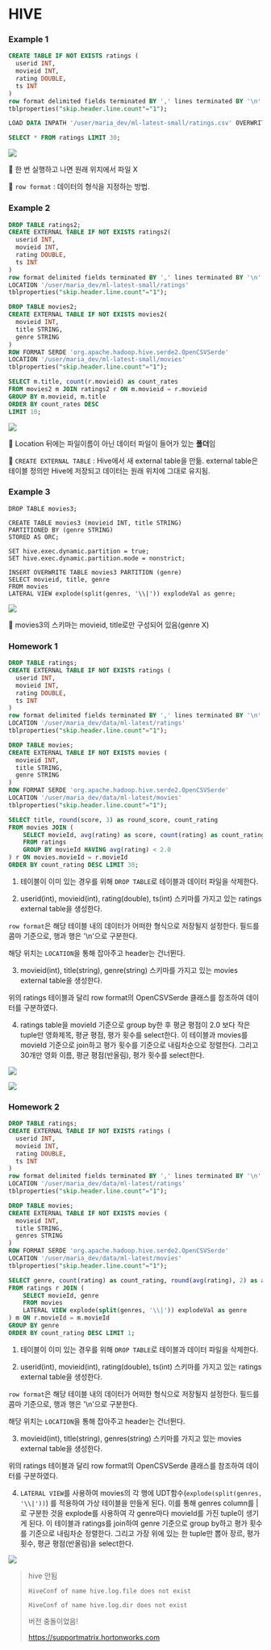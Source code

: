 # HIVE

### Example 1

```sql
CREATE TABLE IF NOT EXISTS ratings (
  userid INT,
  movieid INT,
  rating DOUBLE,
  ts INT
)
row format delimited fields terminated BY ',' lines terminated BY '\n'
tblproperties("skip.header.line.count"="1");

LOAD DATA INPATH '/user/maria_dev/ml-latest-small/ratings.csv' OVERWRITE INTO TABLE ratings;

SELECT * FROM ratings LIMIT 30;
```

![](./screenshot/hive_example1.png)

:memo: 한 번 실행하고 나면 원래 위치에서 파일 X

:memo: `row format` : 데이터의 형식을 지정하는 방법.



### Example 2

```sql
DROP TABLE ratings2;
CREATE EXTERNAL TABLE IF NOT EXISTS ratings2(
  userid INT,
  movieid INT,
  rating DOUBLE,
  ts INT
)
row format delimited fields terminated BY ',' lines terminated BY '\n'
LOCATION '/user/maria_dev/ml-latest-small/ratings'
tblproperties("skip.header.line.count"="1");

DROP TABLE movies2;
CREATE EXTERNAL TABLE IF NOT EXISTS movies2(
  movieid INT,
  title STRING,
  genre STRING
)
ROW FORMAT SERDE 'org.apache.hadoop.hive.serde2.OpenCSVSerde'
LOCATION '/user/maria_dev/ml-latest-small/movies'
tblproperties("skip.header.line.count"="1");

SELECT m.title, count(r.movieid) as count_rates
FROM movies2 m JOIN ratings2 r ON m.movieid = r.movieid
GROUP BY m.movieid, m.title
ORDER BY count_rates DESC
LIMIT 10;
```

![](./screenshot/hive_example2.png)

:bug: Location 뒤에는 파일이름이 아닌 데이터 파일이 들어가 있는 **폴더**임

:memo: `CREATE EXTERNAL TABLE` : Hive에서 새 external table을 만듦. external table은 테이블 정의만 Hive에 저장되고 데이터는 원래 위치에 그대로 유지됨.

### Example 3

```hive
DROP TABLE movies3;

CREATE TABLE movies3 (movieid INT, title STRING)
PARTITIONED BY (genre STRING)
STORED AS ORC;

SET hive.exec.dynamic.partition = true;
SET hive.exec.dynamic.partition.mode = nonstrict;

INSERT OVERWRITE TABLE movies3 PARTITION (genre)
SELECT movieid, title, genre
FROM movies
LATERAL VIEW explode(split(genres, '\\|')) explodeVal as genre;
```

![](./screenshot/hive_example3.png)

:memo: movies3의 스키마는 movieid, title로만 구성되어 있음(genre X)	



### Homework 1

```sql
DROP TABLE ratings;
CREATE EXTERNAL TABLE IF NOT EXISTS ratings (
  userid INT,
  movieid INT,
  rating DOUBLE,
  ts INT
)
row format delimited fields terminated BY ',' lines terminated BY '\n'
LOCATION '/user/maria_dev/data/ml-latest/ratings'
tblproperties("skip.header.line.count"="1");

DROP TABLE movies;
CREATE EXTERNAL TABLE IF NOT EXISTS movies (
  movieid INT,
  title STRING,
  genre STRING
)
ROW FORMAT SERDE 'org.apache.hadoop.hive.serde2.OpenCSVSerde'
LOCATION '/user/maria_dev/data/ml-latest/movies'
tblproperties("skip.header.line.count"="1");

SELECT title, round(score, 3) as round_score, count_rating
FROM movies JOIN (
	SELECT movieId, avg(rating) as score, count(rating) as count_rating
	FROM ratings
	GROUP BY movieId HAVING avg(rating) < 2.0
) r ON movies.movieId = r.movieId
ORDER BY count_rating DESC LIMIT 30;
```

1) 테이블이 이미 있는 경우를 위해 `DROP TABLE`로 테이블과 데이터 파일을 삭제한다.

2) userid(int), movieid(int), rating(double), ts(int) 스키마를 가지고 있는 ratings external table을 생성한다.

 `row format`은 해당 테이블 내의 데이터가 어떠한 형식으로 저장될지 설정한다. 필드를 콤마 기준으로, 행과 행은 '\n'으로 구분한다. 

해당 위치는 `LOCATION`을 통해 잡아주고 header는 건너뛴다.

3) movieid(int), title(string), genre(string) 스키마를 가지고 있는 movies external table을 생성한다. 

위의 ratings 테이블과 달리 row format의 OpenCSVSerde 클래스를 참조하여 데이터를 구분하였다.

4) ratings table을 movieId 기준으로 group by한 후 평균 평점이 2.0 보다 작은 tuple만 영화제목, 평균 평점, 평가 횟수를 select한다. 이 테이블과 movies를 movieId 기준으로 join하고 평가 횟수를 기준으로 내림차순으로 정렬한다. 그리고 30개만 영화 이름, 평균 평점(반올림), 평가 횟수를 select한다.

![](./screenshot/hive_homework1.png)

![](./screenshot/hive_homework1-2.png)



### Homework 2

```sql
DROP TABLE ratings;
CREATE EXTERNAL TABLE IF NOT EXISTS ratings (
  userid INT,
  movieid INT,
  rating DOUBLE,
  ts INT
)
row format delimited fields terminated BY ',' lines terminated BY '\n'
LOCATION '/user/maria_dev/data/ml-latest/ratings'
tblproperties("skip.header.line.count"="1");

DROP TABLE movies;
CREATE EXTERNAL TABLE IF NOT EXISTS movies (
  movieid INT,
  title STRING,
  genres STRING
)
ROW FORMAT SERDE 'org.apache.hadoop.hive.serde2.OpenCSVSerde'
LOCATION '/user/maria_dev/data/ml-latest/movies'
tblproperties("skip.header.line.count"="1");

SELECT genre, count(rating) as count_rating, round(avg(rating), 2) as avg
FROM ratings r JOIN (
	SELECT movieId, genre
	FROM movies
  	LATERAL VIEW explode(split(genres, '\\|')) explodeVal as genre
) m ON r.movieId = m.movieId
GROUP BY genre
ORDER BY count_rating DESC LIMIT 1;
```

1) 테이블이 이미 있는 경우를 위해 `DROP TABLE`로 테이블과 데이터 파일을 삭제한다.

2) userid(int), movieid(int), rating(double), ts(int) 스키마를 가지고 있는 ratings external table을 생성한다.

 `row format`은 해당 테이블 내의 데이터가 어떠한 형식으로 저장될지 설정한다. 필드를 콤마 기준으로, 행과 행은 '\n'으로 구분한다. 

해당 위치는 `LOCATION`을 통해 잡아주고 header는 건너뛴다.

3) movieid(int), title(string), genres(string) 스키마를 가지고 있는 movies external table을 생성한다. 

위의 ratings 테이블과 달리 row format의 OpenCSVSerde 클래스를 참조하여 데이터를 구분하였다.

4)  `LATERAL VIEW`를 사용하여 movies의 각 행에 UDT함수(`explode(split(genres, '\\|'))`) 를 적용하여 가상 테이블을 만들게 된다. 이를 통해 genres column를 |로 구분한 것을 explode를 사용하여 각 genre마다 movieId를 가진 tuple이 생기게 된다. 이 테이블과 ratings를 join하여 genre 기준으로 group by하고 평가 횟수를 기준으로 내림차순 정렬한다. 그리고 가장 위에 있는 한 tuple만 뽑아 장르, 평가 횟수, 평균 평점(반올림)을 select한다.

![](./screenshot/hive_homework2.png)



> hive 안됨
>
> `HiveConf of name hive.log.file does not exist`
>
> `HiveConf of name hive.log.dir does not exist`	
>
> 버전 충돌이었음! 
>
> https://supportmatrix.hortonworks.com
